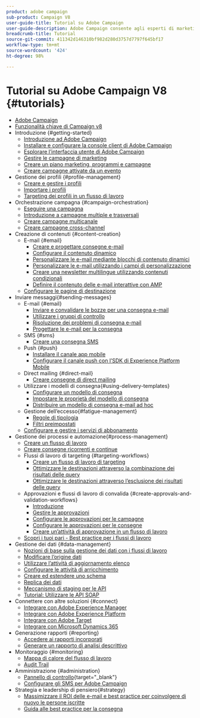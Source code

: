 ```yaml
---
product: adobe campaign
sub-product: Campaign V8
user-guide-title: Tutorial su Adobe Campaign
user-guide-description: Adobe Campaign consente agli esperti di marketing di progettare esperienze cliente per diversi canali e fornisce un ambiente per l’orchestrazione visiva delle campagne, la gestione delle interazioni in tempo reale e l’esecuzione cross-channel.
breadcrumb-title: Tutorial
source-git-commit: 411342d146310bf982d280d3757d7797f645bf17
workflow-type: tm+mt
source-wordcount: '424'
ht-degree: 98%

---
```



# Tutorial su Adobe Campaign V8 {#tutorials}

+ [Adobe Campaign](/help/overview.md)
+ [Funzionalità chiave di Campaign v8](https://experienceleague.adobe.com/docs/campaign/campaign-v8/start/whats-new.html?lang=it)
+ Introduzione {#getting-started}
   + [Introduzione ad Adobe Campaign](/help/get-started/introduction-to-adobe-campaign.md)
   + [Installare e configurare la console client di Adobe Campaign](/help/get-started/install-and-set-up-the-adobe-campaign-client-console.md)
   + [Esplorare l’interfaccia utente di Adobe Campaign](/help/get-started/explore-the-adobe-campaign-user-interface.md)
   + [Gestire le campagne di marketing](/help/get-started/manage-marketing-campaigns.md)
   + [Creare un piano marketing, programmi e campagne](/help/get-started/create-a-marketing-plan-programs-and-campaigns.md)
   + [Creare campagne attivate da un evento](/help/get-started/create-event-triggered-campaigns.md)
+ Gestione dei profili {#profile-management}
   + [Creare e gestire i profili](/help/profile-management/create-and-manage-profiles.md)
   + [Importare i profili](/help/profile-management/import-profiles.md)
   + [Targeting dei profili in un flusso di lavoro](/help/profile-management/target-profiles-in-a-workflow.md)
+ Orchestrazione campagna {#campaign-orchestration}
   + [Eseguire una campagna](/help/orchestrate-campaigns/execute-a-campaign.md)
   + [Introduzione a campagne multiple e trasversali](/help/orchestrate-campaigns/introduction-to-cross-and-multi-channel-campaigns.md)
   + [Creare campagne multicanale](/help/orchestrate-campaigns/multi-channel-campaigns.md)
   + [Creare campagne cross-channel](/help/orchestrate-campaigns/cross-channel-campaigns.md)
+ Creazione di contenuti {#content-creation}
   + E-mail {#email}
      + [Creare e progettare consegne e-mail](/help/content-creation/create-and-design-email-deliveries.md)
      + [Configurare il contenuto dinamico](/help/content-creation/configure-dynamic-content.md)
      + [Personalizzare le e-mail mediante blocchi di contenuto dinamici](/help/content-creation/personalize-using-dynamic-content-blocks.md)
      + [Personalizzare le e-mail utilizzando i campi di personalizzazione](/help/content-creation/personalize-emails-using-personalization-fields.md)
      + [Creare una newsletter multilingue utilizzando contenuti condizionali](/help/content-creation/create-a-multilingual-newsletter-using-conditional-content.md)
      + [Definire il contenuto delle e-mail interattive con AMP](/help/content-creation/design-interactive-email-content-with-amp.md)
   + [Configurare le pagine di destinazione](/help/content-creation/configure-landingpages.md)
+ Inviare messaggi{#sending-messages}
   + E-mail {#email}
      + [Inviare e convalidare le bozze per una consegna e-mail](/help/send-messages/email/send-and-validate-proofs.md)
      + [Utilizzare i gruppi di controllo](/help/send-messages/email/use-control-groups.md)
      + [Risoluzione dei problemi di consegna e-mail](/help/send-messages/email/troubleshoot-email-delivery-issues.md)
      + [Progettare le e-mail per la consegna](/help/send-messages/email/design-emails-for-deliverability.md)
   + SMS {#sms}
      + [Creare una consegna SMS](/help/send-messages/mobile/create-an-sms-delivery.md)
   + Push {#push}
      + [Installare il canale app mobile](/help/send-messages/mobile/install-the-mobile-app.md)
      + [Configurare il canale push con l’SDK di Experience Platform Mobile](/help/send-messages/mobile/configure-push-using-aep-mobile-sdk.md)
   + Direct mailing {#direct-mail}
      + [Creare consegne di direct mailing](/help/send-messages/direct-mail/create-direct-mail-deliveries.md)
   + Utilizzare i modelli di consegna{#using-delivery-templates}
      + [Configurare un modello di consegna](/help/send-messages/use-delivery-templates/configure-a-delivery-template.md)
      + [Impostare le proprietà del modello di consegna](/help/send-messages/use-delivery-templates/set-delivery-template-properties.md)
      + [Distribuire un modello di consegna e-mail ad hoc](/help/send-messages/use-delivery-templates/deploy-ad-hoc-email-delivery-template.md)
   + Gestione dell’eccesso{#fatigue-management}
      + [Regole di tipologia](/help/send-messages/fatigue-management/typology-rules-for-fatigue-management.md)
      + [Filtri preimpostati](/help/send-messages/fatigue-management/fatigue-management-using-filters.md)
   + [Configurare e gestire i servizi di abbonamento](/help/send-messages/configure-and-manage-subscription-services.md)
+ Gestione dei processi e automazione{#process-management}
   + [Creare un flusso di lavoro](/help/process-management/create-a-workflow.md)
   + [Creare consegne ricorrenti e continue](/help/process-management/recurring-deliveries.md)
   + Flussi di lavoro di targeting {#targeting-workflows}
      + [Creare un flusso di lavoro di targeting](/help/process-management/create-a-targeting-workflow.md)
      + [Ottimizzare le destinazioni attraverso la combinazione dei risultati delle query](/help/process-management/refine-targets-by-combining-query-results.md)
      + [Ottimizzare le destinazioni attraverso l’esclusione dei risultati delle query](/help/process-management/refine-targets-by-excluding-query-results.md)
   + Approvazioni e flussi di lavoro di convalida {#create-approvals-and-validation-workflows}
      + [Introduzione](/help/process-management/create-approvals-and-validation-workflows/create-approvals-and-validation-workflows-introduction.md)
      + [Gestire le approvazioni](/help/process-management/create-approvals-and-validation-workflows/manage-approvals.md)
      + [Configurare le approvazioni per le campagne](/help/process-management/create-approvals-and-validation-workflows/configure-approvals-for-campaigns.md)
      + [Configurare le approvazioni per le consegne](/help/process-management/create-approvals-and-validation-workflows/configure-approvals-for-deliveries.md)
      + [Creare un’attività di approvazione in un flusso di lavoro](/help/process-management/create-approvals-and-validation-workflows/create-approval-process-in-a-workflow.md)
   + [Scopri i tuoi pari - Best practice per i flussi di lavoro](/help/process-management/workflow-best-practices-for-marketers.md)
+ Gestione dei dati {#data-management}
   + [Nozioni di base sulla gestione dei dati con i flussi di lavoro](/help/data-management/data-management-fundamentals.md)
   + [Modificare l’origine dati](/help/data-management/change-data-source.md)
   + [Utilizzare l’attività di aggiornamento elenco](/help/process-management/use-the-update-list-activity.md)
   + [Configurare le attività di arricchimento](/help/process-management/enrichment-activity.md)
   + [Creare ed estendere uno schema](/help/data-management/create-and-extend-a-schema.md)
   + [Replica dei dati](/help/data-management/data-replication.md)
   + [Meccanismo di staging per le API](/help/data-management/api-staging-mechanism.md)
   + [Tutorial: Utilizzare le API SOAP](https://experienceleague.adobe.com/docs/campaign-learn/use-soap-apis/introduction.html?lang=it)
+ Connettere con altre soluzioni {#connect}
   + [Integrare con Adobe Experience Manager](https://experienceleague.adobe.com/docs/campaign-learn/integrate-with-experience-manager/overview.html?lang=it)
   + [Integrare con Adobe Experience Platform](https://experienceleague.adobe.com/docs/campaign-learn/integrate-with-experience-platform/overview.html?lang=it)
   + [Integrare con Adobe Target](/help/connect/target-integration.md)
   + [Integrare con Microsoft Dynamics 365](/help/connect/dynamics365-integration.md)
+ Generazione rapporti {#reporting}
   + [Accedere ai rapporti incorporati](/help/reporting/access-built-in-reports.md)
   + [Generare un rapporto di analisi descrittivo](/help/reporting/generate-a-descriptive-analysis-report.md)
+ Monitoraggio {#monitoring}
   + [Mappa di calore del flusso di lavoro](/help/monitoring/workflow-heatmap.md)
   + [Audit Trail](/help/monitoring/audit-trail.md)
+ Amministrazione {#administration}
   + [Pannello di controllo](https://experienceleague.adobe.com/docs/control-panel-learn/control-panel/control-panel-overview.html?lang=it){target=&quot;_blank&quot;}
   + [Configurare gli SMS per Adobe Campaign](https://experienceleague.adobe.com/docs/campaign-learn/set-up-sms-for-adobe-campaign/overview.html?lang=it)
+ Strategia e leadership di pensiero{#strategy}
   + [Massimizzare il ROI delle e-mail e best practice per coinvolgere di nuovo le persone iscritte](/help/strategy/campaign-maximize-email-best-practices.md)
   + [Guida alle best practice per la consegna](https://experienceleague.adobe.com/docs/deliverability-learn/deliverability-best-practice-guide/introduction.html?lang=it)
